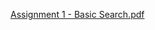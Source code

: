 
[Assignment 1 - Basic Search.pdf](https://github.com/Schmillet/search/files/10893479/Assignment.1.-.Basic.Search.pdf)
